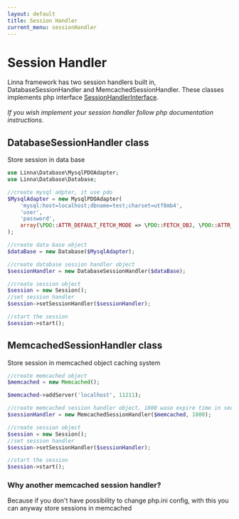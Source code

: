 ```yaml
---
layout: default
title: Session Handler
current_menu: sessionHandler
---
```


# Session Handler
Linna framework has two session handlers built in, DatabaseSessionHandler and MemcachedSessionHandler. These classes
implements php interface [SessionHandlerInterface](http://tr2.php.net/manual/en/class.sessionhandlerinterface.php).<br/><br>
*If you wish implement your session handler follow php documentation instructions.*

## DatabaseSessionHandler class
Store session in data base
```php
use Linna\Database\MysqlPDOAdapter;
use Linna\Database\Database;

//create mysql adpter, it use pdo
$MysqlAdapter = new MysqlPDOAdapter(
    'mysql:host=localhost;dbname=test;charset=utf8mb4',
    'user',
    'password',
    array(\PDO::ATTR_DEFAULT_FETCH_MODE => \PDO::FETCH_OBJ, \PDO::ATTR_ERRMODE => \PDO::ERRMODE_WARNING)
);

//create data base object
$dataBase = new Database($MysqlAdapter);

//create database session handler object
$sessionHandler = new DatabaseSessionHandler($dataBase);

//create session object
$session = new Session();
//set session handler
$session->setSessionHandler($sessionHandler);

//start the session
$session->start();
```

## MemcachedSessionHandler class
Store session in memcached object caching system
```php
//create memcached object
$memcached = new Memcached();

$memcached->addServer('localhost', 11211);

//create memcached session handler object, 1800 wase expire time in seconds
$sessionHandler = new MemcachedSessionHandler($memcached, 1800);

//create session object
$session = new Session();
//set session handler
$session->setSessionHandler($sessionHandler);

//start the session
$session->start();
```

### Why another memcached session handler?
Because if you don't have possibility to change php.ini config, 
with this you can anyway store sessions in memcached